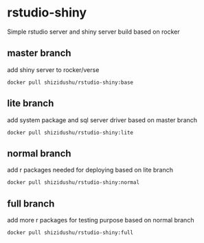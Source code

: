 # rstudio-shiny
Simple rstudio server and shiny server build based on rocker


## master branch
add shiny server to rocker/verse

```
docker pull shizidushu/rstudio-shiny:base
```

## lite branch
add system package and sql server driver based on master branch

```
docker pull shizidushu/rstudio-shiny:lite
```

## normal branch
add r packages needed for deploying based on lite branch

```
docker pull shizidushu/rstudio-shiny:normal
```

## full branch
add more r packages for testing purpose based on normal branch

```
docker pull shizidushu/rstudio-shiny:full
```


